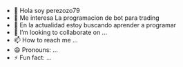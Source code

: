 - 👋 Hola soy perezozo79
- 👀 Me interesa La programacion de bot para trading
- 🌱 En la actualidad estoy buscando aprender a programar
- 💞️ I’m looking to collaborate on ...
- 📫 How to reach me ...
- 😄 Pronouns: ...
- ⚡ Fun fact: ...

<!---
Perezozo79/Perezozo79 is a ✨ special ✨ repository because its `README.md` (this file) appears on your GitHub profile.
You can click the Preview link to take a look at your changes.
--->

